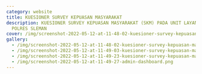 ```yaml
---
category: website
title: KUESIONER SURVEY KEPUASAN MASYARAKAT
description: KUESIONER SURVEY KEPUASAN MASYARAKAT (SKM) PADA UNIT LAYANAN SATPAS
  POLRES SLEMAN
cover: /img/screenshot-2022-05-12-at-11-48-02-kuesioner-survey-kepuasan-masyarakat-skm-.png
gallery:
  - /img/screenshot-2022-05-12-at-11-48-02-kuesioner-survey-kepuasan-masyarakat-skm-.png
  - /img/screenshot-2022-05-12-at-11-49-03-kuesioner-survey-kepuasan-masyarakat-skm-.png
  - /img/screenshot-2022-05-12-at-11-49-23-kuesioner-survey-kepuasan-masyarakat-skm-.png
  - /img/screenshot-2022-05-12-at-11-49-27-admin-dashboard.png
---
```

